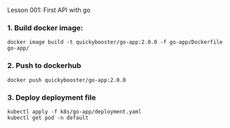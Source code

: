 Lesson 001: First API with go

### 1. Build docker image:
```
docker image build -t quickybooster/go-app:2.0.0 -f go-app/Dockerfile go-app/
```

### 2. Push to dockerhub
```
docker push quickybooster/go-app:2.0.0
```

### 3. Deploy deployment file
```
kubectl apply -f k8s/go-app/deployment.yaml
kubectl get pod -n default
```

